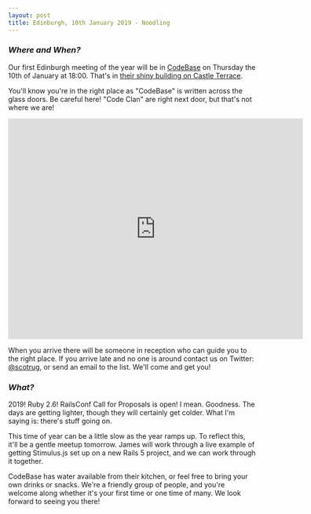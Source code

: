 ```yaml
---
layout: post
title: Edinburgh, 10th January 2019 - Noodling 
---
```


### *Where and When?*

Our first Edinburgh meeting of the year will be in <a href="http://www.thisiscodebase.com/">CodeBase</a> on Thursday the 10th of January at 18:00. That's in <a href="http://www.openstreetmap.org/node/2622756843#map=18/55.94652/-3.20081&layers=C">their shiny building on Castle Terrace</a>.

You'll know you're in the right place as "CodeBase" is written across the glass doors. Be careful here! "Code Clan" are right next door, but that's not where we are!

<iframe src="https://www.google.com/maps/embed?pb=!1m0!3m2!1sen!2suk!4v1483872929132!6m8!1m7!1sVSL7PfdVl9-Er1E-TE_AdA!2m2!1d55.94717620478372!2d-3.201899568462977!3f123.96453758660971!4f-14.18015060339934!5f0.7820865974627469" width="600" height="450" frameborder="0" style="border:0" allowfullscreen></iframe>

When you arrive there will be someone in reception who can guide you to the right place. If you arrive late and no one is around contact us on Twitter: <a href="https://twitter.com/scotrug">@scotrug</a>, or send an email to the list. We'll come and get you!

### *What?*

2019! Ruby 2.6! RailsConf Call for Proposals is open! I mean. Goodness. The days are getting lighter, though they will certainly get colder. What I'm saying is: there's stuff going on.

This time of year can be a little slow as the year ramps up. To reflect this, it'll be a gentle meetup tomorrow. James will work through a live example of getting Stimulus.js set up on a new Rails 5 project, and we can work through it together.

CodeBase has water available from their kitchen, or feel free to bring your own drinks or snacks. We're a friendly group of people, and you're welcome along whether it's your first time or one time of many. We look forward to seeing you there!

